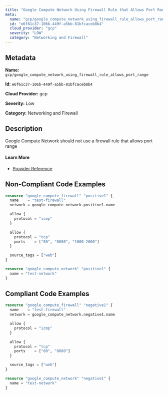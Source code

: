 ```yaml
---
title: "Google Compute Network Using Firewall Rule that Allows Port Range"
meta:
  name: "gcp/google_compute_network_using_firewall_rule_allows_port_range"
  id: "e6f61c37-106b-449f-a5bb-81bfcaceb8b4"
  cloud_provider: "gcp"
  severity: "LOW"
  category: "Networking and Firewall"
---
```


## Metadata
**Name:** `gcp/google_compute_network_using_firewall_rule_allows_port_range`

**Id:** `e6f61c37-106b-449f-a5bb-81bfcaceb8b4`

**Cloud Provider:** gcp

**Severity:** Low

**Category:** Networking and Firewall

## Description
Google Compute Network should not use a firewall rule that allows port range

#### Learn More

 - [Provider Reference](https://registry.terraform.io/providers/hashicorp/google/latest/docs/resources/compute_firewall#allow)

## Non-Compliant Code Examples
```terraform
resource "google_compute_firewall" "positive1" {
  name    = "test-firewall"
  network = google_compute_network.positive1.name

  allow {
    protocol = "icmp"
  }

  allow {
    protocol = "tcp"
    ports    = ["80", "8080", "1000-2000"]
  }

  source_tags = ["web"]
}

resource "google_compute_network" "positive1" {
  name = "test-network"
}

```

## Compliant Code Examples
```terraform
resource "google_compute_firewall" "negative1" {
  name    = "test-firewall"
  network = google_compute_network.negative1.name

  allow {
    protocol = "icmp"
  }

  allow {
    protocol = "tcp"
    ports    = ["80", "8080"]
  }

  source_tags = ["web"]
}

resource "google_compute_network" "negative1" {
  name = "test-network"
}

```